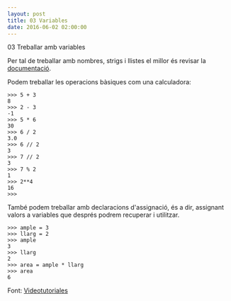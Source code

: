 ```yaml
---
layout: post
title: 03 Variables
date: 2016-06-02 02:00:00
---
```



03 Treballar amb variables

Per tal de treballar amb nombres, strigs i llistes el millor és revisar la [documentació](https://docs.python.org/3/tutorial/introduction.html#numbers).

Podem treballar les operacions bàsiques com una calculadora:

	>>> 5 + 3
	8
	>>> 2 - 3
	-1
	>>> 5 * 6
	30
	>>> 6 / 2
	3.0
	>>> 6 // 2
	3
	>>> 7 // 2
	3
	>>> 7 % 2
	1
	>>> 2**4
	16
	>>> 

També podem treballar amb declaracions d'assignació, és a dir, assignant valors a variables que després podrem recuperar i utilitzar.

	>>> ample = 3
	>>> llarg = 2
	>>> ample
	3
	>>> llarg
	2
	>>> area = ample * llarg
	>>> area
	6

Font: [Videotutoriales](https://www.youtube.com/watch?v=Rb63skLTbEw&list=PLEtcGQaT56chpYflEjBWRodHJNJN8EKpO&index=5)
